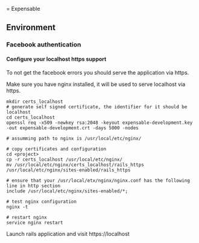 = Expensable
## Environment

### Facebook authentication

#### Configure your localhost https support

To not get the facebook errors you should serve the application via https.

Make sure you have nginx installed, it will be used to serve localhost via https.

```
mkdir certs_localhost
# generate self signed certificate, the identifier for it should be localhost
cd certs_localhost
openssl req -x509 -newkey rsa:2048 -keyout expensable-development.key -out expensable-development.crt -days 5000 -nodes

# assumming path to nginx is /usr/local/etc/nginx/

# copy certificates and configuration
cd <project>
cp -r certs_localhost /usr/local/etc/nginx/
mv /usr/local/etc/nginx/certs_localhost/rails_https /usr/local/etc/nginx/sites-enabled/rails_https

# ensure that your /usr/local/etx/nginx/nginx.conf has the following line in http section
include /usr/local/etc/nginx/sites-enabled/*;

# test nginx configuration
nginx -t

# restart nginx
service nginx restart
```

Launch rails application and visit https://localhost

